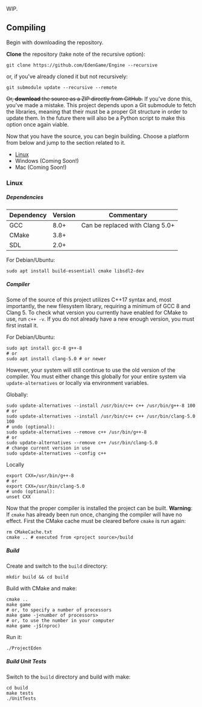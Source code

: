 WIP.

## Compiling

Begin with downloading the repository.

**Clone** the repository (take note of the recursive option):
```
git clone https://github.com/EdenGame/Engine --recursive
```
or, if you've already cloned it but not recursively:
```
git submodule update --recursive --remote
```

~~Or, **download** the source as a ZIP directly from GitHub.~~ If you've done this, you've made a mistake. This project depends upon a Git submodule to fetch the libraries, meaning that their must be a proper Git structure in order to update them. In the future there will also be a Python script to make this option once again viable.

Now that you have the source, you can begin building. Choose a platform from below and jump to the section related to it.

* <a href="#linux">Linux</a>
* Windows (Coming Soon!)
* Mac (Coming Soon!)

### <span id="linux">Linux</span>

##### Dependencies
| Dependency | Version | Commentary                      |
| ---------- | ------- | ------------------------------- |
| GCC        | 8.0+    | Can be replaced with Clang 5.0+ |
| CMake      | 3.8+    |                                 |
| SDL        | 2.0+    |                                 |

For Debian/Ubuntu:
```
sudo apt install build-essentiall cmake libsdl2-dev
```

##### Compiler

Some of the source of this project utilizes C++17 syntax and, most importantly, the new filesystem library, requiring a minimum of GCC 8 and Clang 5. To check what version you currently have enabled for CMake to use, run `c++ -v`. If you do not already have a new enough version, you must first install it.

For Debian/Ubuntu:
```
sudo apt install gcc-8 g++-8
# or
sudo apt install clang-5.0 # or newer
```

However, your system will still continue to use the old version of the compiler. You must either change this globally for your entire system via `update-alternatives` or locally via environment variables.

Globally:
```
sudo update-alternatives --install /usr/bin/c++ c++ /usr/bin/g++-8 100
# or
sudo update-alternatives --install /usr/bin/c++ c++ /usr/bin/clang-5.0 100
# undo (optional):
sudo update-alternatives --remove c++ /usr/bin/g++-8
# or
sudo update-alternatives --remove c++ /usr/bin/clang-5.0
# change current version in use
sudo update-alternatives --config c++
```

Locally
```
export CXX=/usr/bin/g++-8
# or
export CXX=/usr/bin/clang-5.0
# undo (optional):
unset CXX
```

Now that the proper compiler is installed the project can be built. **Warning**: If `cmake` has already been run once, changing the compiler will have no effect. First the CMake cache must be cleared before `cmake` is run again:
```
rm CMakeCache.txt
cmake .. # executed from <project source>/build
```

##### Build

Create and switch to the `build` directory:
```
mkdir build && cd build
```

Build with CMake and make:
```
cmake ..
make game
# or, to specify a number of processors
make game -j<number of processors>
# or, to use the number in your computer
make game -j$(nproc)
```

Run it:
```
./ProjectEden
```

##### Build Unit Tests

Switch to the `build` directory and build with make:
```
cd build
make tests
./UnitTests
```
